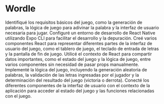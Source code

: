 # Wordle
Identifiqué los requisitos básicos del juego, como la generación de palabras, la lógica de juego para adivinar la palabra y la interfaz de usuario necesaria para jugar. Configuré un entorno de desarrollo de React Native utilizando Expo CLI para facilitar el desarrollo y la depuración. Creé varios componentes React para representar diferentes partes de la interfaz de usuario del juego, como el tablero de juego, el teclado de entrada de letras y la pantalla de fin de juego. Utilicé el contexto de React para compartir datos importantes, como el estado del juego y la lógica de juego, entre varios componentes sin necesidad de pasar props manualmente. Implementé la lógica del juego, incluyendo la generación aleatoria de palabras, la validación de las letras ingresadas por el jugador y la determinación del resultado del juego (victoria o derrota). Conecté los diferentes componentes de la interfaz de usuario con el contexto de la aplicación para acceder al estado del juego y las funciones relacionadas con el juego.
